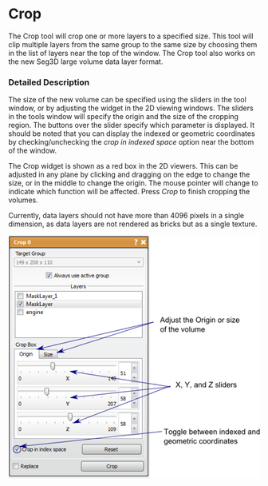# Crop

The Crop tool will crop one or more layers to a specified size. This tool will clip multiple layers from the same group to the same size by choosing them in the list of layers near the top of the window. The Crop tool also works on the new Seg3D large volume data layer format.

### Detailed Description

The size of the new volume can be specified using the sliders in the tool window, or by adjusting the widget in the 2D viewing windows. The sliders in the tools window will specify the origin and the size of the cropping region. The buttons over the slider specify which parameter is displayed. It should be noted that you can display the indexed or geometric coordinates by checking/unchecking the *crop in indexed space* option near the bottom of the window.

The Crop widget is shown as a red box in the 2D viewers. This can be adjusted in any plane by clicking and dragging on the edge to change the size, or in the middle to change the origin. The mouse pointer will change to indicate which function will be affected. Press *Crop* to finish cropping the volumes.

Currently, data layers should not have more than 4096 pixels in a single dimension, as data layers are not rendered as bricks but as a single texture.  

![alt text](../images/CropGUI.png)
